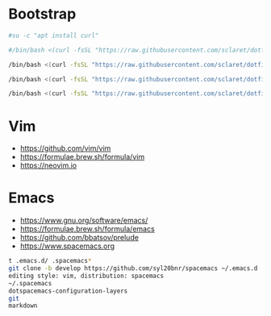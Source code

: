 # Bootstrap

``` bash
#su -c "apt install curl"

#/bin/bash <(curl -fsSL "https://raw.githubusercontent.com/sclaret/dotfiles/master/bootstrap/hard_reset?$(date +%s)")

/bin/bash <(curl -fsSL "https://raw.githubusercontent.com/sclaret/dotfiles/master/bootstrap/apps?$(date +%s)")

/bin/bash <(curl -fsSL "https://raw.githubusercontent.com/sclaret/dotfiles/master/bootstrap/github?$(date +%s)")

/bin/bash <(curl -fsSL "https://raw.githubusercontent.com/sclaret/dotfiles/master/bootstrap/dotfiles?$(date +%s)")
```


# Vim

- https://github.com/vim/vim
- https://formulae.brew.sh/formula/vim
- https://neovim.io


# Emacs

- https://www.gnu.org/software/emacs/
- https://formulae.brew.sh/formula/emacs
- https://github.com/bbatsov/prelude
- https://www.spacemacs.org

``` bash
t .emacs.d/ .spacemacs*
git clone -b develop https://github.com/syl20bnr/spacemacs ~/.emacs.d
editing style: vim, distribution: spacemacs
~/.spacemacs
dotspacemacs-configuration-layers
git
markdown
```
